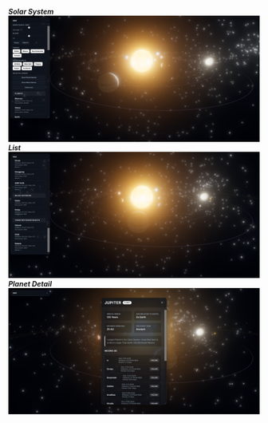 ***Solar System***
<img src="/img/_.png" />
***List***
<img src="/img/__.png" />
***Planet Detail***
<img src="/img/___.png" />

